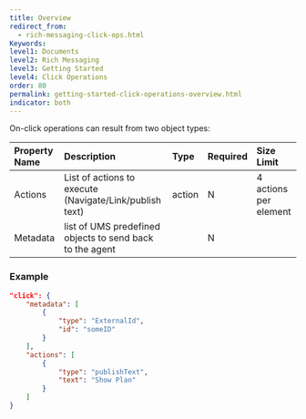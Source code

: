 ```yaml
---
title: Overview
redirect_from:
  - rich-messaging-click-ops.html
Keywords:
level1: Documents
level2: Rich Messaging
level3: Getting Started
level4: Click Operations
order: 80
permalink: getting-started-click-operations-overview.html
indicator: both
---
```


On-click operations can result from two object types:

| Property Name | Description | Type | Required | Size Limit |
| :--- | :--- | :--- | :--- | :--- |
| Actions | List of actions to execute (Navigate/Link/publish text) | action | N | 4 actions per element |
| Metadata | list of UMS predefined objects to send back to the agent |  | N |  |


### Example

```json
"click": {
	"metadata": [
		{
			"type": "ExternalId",
			"id": "someID"
		}
	],
	"actions": [
		{
			"type": "publishText",
			"text": "Show Plan"
		}
	]
}
```
